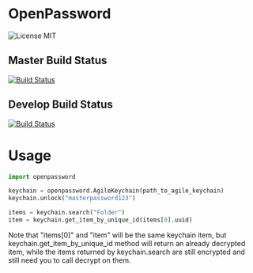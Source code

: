 OpenPassword
============
![License MIT](http://b.repl.ca/v1/License-MIT-blue.png)

Master Build Status
-------------------
[![Build Status](https://secure.travis-ci.org/OpenPassword/OpenPasswordLib.png?branch=master)](http://travis-ci.org/OpenPassword/OpenPassword)

Develop Build Status
--------------------
[![Build Status](https://secure.travis-ci.org/OpenPassword/OpenPasswordLib.png?branch=develop)](http://travis-ci.org/OpenPassword/OpenPassword)

Usage
=====

```python
import openpassword

keychain = openpassword.AgileKeychain(path_to_agile_keychain)
keychain.unlock("masterpassword123")

items = keychain.search("Folder")
item = keychain.get_item_by_unique_id(items[0].uuid)
```

Note that "items[0]" and "item" will be the same keychain item, but keychain.get_item_by_unique_id method will return an already decrypted item, while the items returned by keychain.search are still encrypted and still need you to call decrypt on them.
